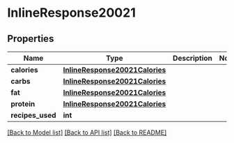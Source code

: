 # InlineResponse20021

## Properties
Name | Type | Description | Notes
------------ | ------------- | ------------- | -------------
**calories** | [**InlineResponse20021Calories**](InlineResponse20021Calories.md) |  | 
**carbs** | [**InlineResponse20021Calories**](InlineResponse20021Calories.md) |  | 
**fat** | [**InlineResponse20021Calories**](InlineResponse20021Calories.md) |  | 
**protein** | [**InlineResponse20021Calories**](InlineResponse20021Calories.md) |  | 
**recipes_used** | **int** |  | 

[[Back to Model list]](../README.md#documentation-for-models) [[Back to API list]](../README.md#documentation-for-api-endpoints) [[Back to README]](../README.md)



